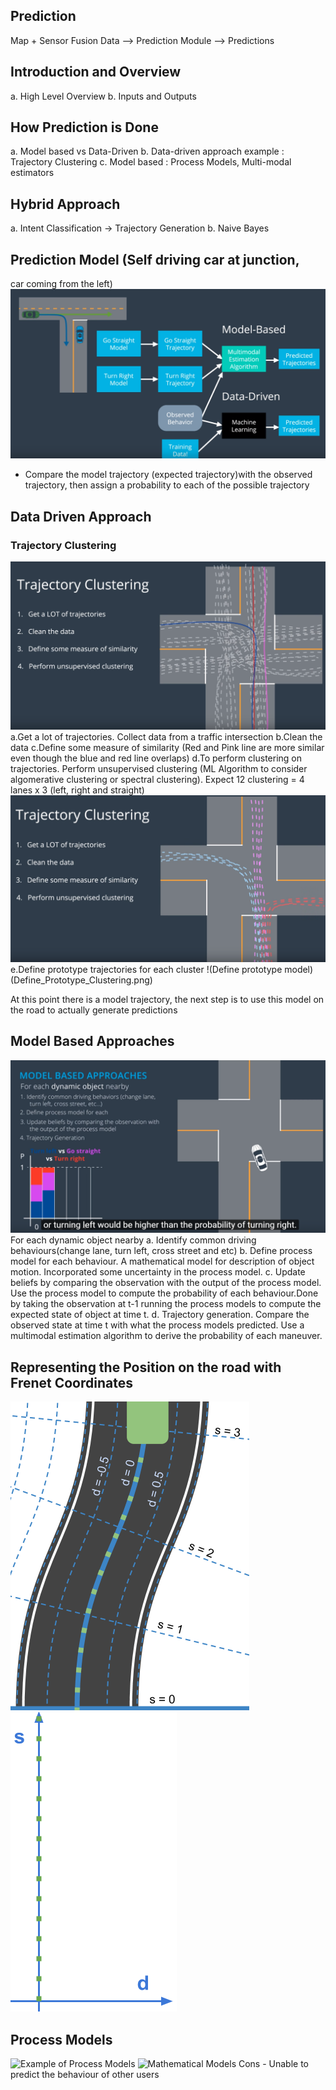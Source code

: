 ## Prediction

Map + Sensor Fusion Data --> Prediction Module --> Predictions

## Introduction and Overview
a. High Level Overview
b. Inputs and Outputs

## How Prediction is Done
a. Model based vs Data-Driven
b. Data-driven approach example : Trajectory Clustering
c. Model based : Process Models, Multi-modal estimators

## Hybrid Approach
a. Intent Classification -> Trajectory Generation
b. Naive Bayes

## Prediction Model (Self driving car at junction,
car coming from the left)
![Prediction Model](./images/Prediction_Model.png)

* Compare the model trajectory (expected trajectory)with the observed trajectory,
  then assign a probability to each of the possible trajectory

## Data Driven Approach
### Trajectory Clustering
![Trajectory Clustering](./images/Trajectory_Clustering.png)
a.Get a lot of trajectories. Collect data from a traffic intersection
b.Clean the data
c.Define some measure of similarity (Red and Pink line are more similar even though the blue and red line overlaps)
d.To perform clustering on trajectories. Perform unsupervised clustering (ML Algorithm to consider algomerative clustering or spectral clustering). Expect 12 clustering = 4 lanes x 3 (left, right and straight)
![Clustering Result](Trajectory_Clustering_Result.png)
e.Define prototype trajectories for each cluster
!(Define prototype model)(Define_Prototype_Clustering.png)

At this point there is a model trajectory, the next step is to use this model on the road to actually generate predictions

## Model Based Approaches
![Model Based Approach](./images/model_based_approach.png)
For each dynamic object nearby
a. Identify common driving behaviours(change lane, turn left, cross street and etc)
b. Define process model for each behaviour. A mathematical model for description of object motion.
   Incorporated some uncertainty in the process model.
c. Update beliefs by comparing the observation with the output of the process model. Use the process model to compute the probability of each behaviour.Done by taking the observation at t-1 running the process models to compute the expected state of object at time t.
d. Trajectory generation. Compare the observed state at time t with what the process models predicted. Use a multimodal estimation algorithm to derive the probability of each maneuver.

## Representing the Position on the road with Frenet Coordinates
![Frenet Coordinates](./images/frenet_coordinate.png)
![Frenet Coordinates2](./images/frenet_coordinate2.png)

## Process Models
![Example of Process Models](./images/process_models)
![Mathematical Models](./images/mathematical_models) Cons - Unable to predict the behaviour of other users





